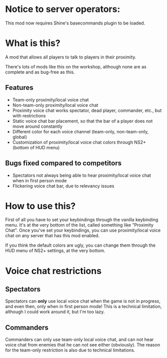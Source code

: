 # Notice to server operators:

This mod now requires Shine's basecommands plugin to be loaded.

# What is this?

A mod that allows all players to talk to players in their proximity.

There's lots of mods like this on the workshop, although none are as
complete and as bug-free as this.

## Features

- Team-only proximity/local voice chat
- Non-team-only proximity/local voice chat
- Proximity voice chat works spectator, dead player, commander, etc., but with restrictions
- Static voice chat bar placement, so that the bar of a player does not move around constantly
- Different color for each voice channel (team-only, non-team-only, global)
- Customization of proximity/local voice chat colors through NS2+ (bottom of HUD menu)

## Bugs fixed compared to competitors
- Spectators not always being able to hear proximity/local voice chat when in first person mode
- Flickering voice chat bar, due to relevancy issues

# How to use this?

First of all you have to set your keybindings through the vanilla keybinding menu.
It's at the very bottom of the list, called something like "Proximity Chat".
Once you've set your keybindings, you can use proximity/local voice chat
on any server that has this mod enabled.

If you think the default colors are ugly, you can change them through
the HUD menu of NS2+ settings, at the very bottom.

# Voice chat restrictions

## Spectators
Spectators can **only** use local voice chat when the game is not in progress,
and even then, only when in first person mode!
This is a technical limitation, although I could work around it, but I'm too lazy.

## Commanders
Commanders can only use team-only local voice chat, and can not hear voice chat
from enemies that he can not see either (obviously).
The reason for the team-only restriction is also due to technical limitations.
